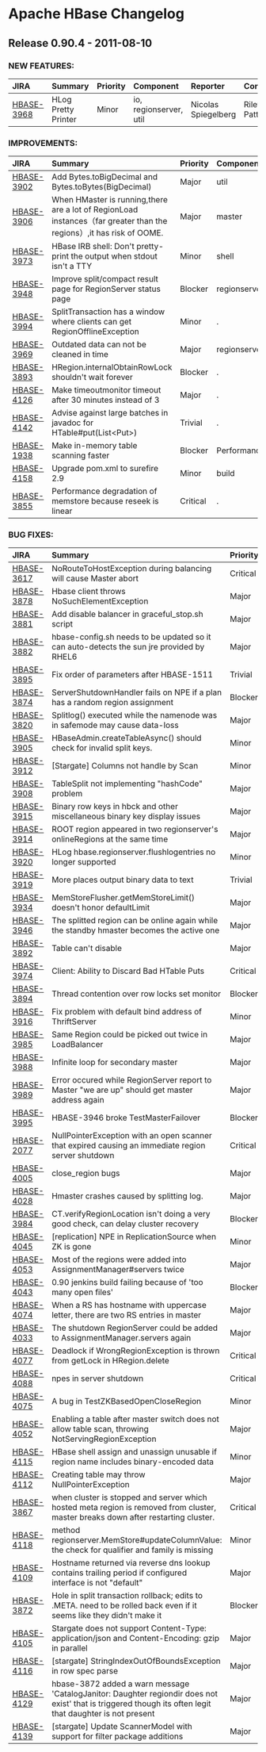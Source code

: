 
<!---
# Licensed to the Apache Software Foundation (ASF) under one
# or more contributor license agreements.  See the NOTICE file
# distributed with this work for additional information
# regarding copyright ownership.  The ASF licenses this file
# to you under the Apache License, Version 2.0 (the
# "License"); you may not use this file except in compliance
# with the License.  You may obtain a copy of the License at
#
#     http://www.apache.org/licenses/LICENSE-2.0
#
# Unless required by applicable law or agreed to in writing, software
# distributed under the License is distributed on an "AS IS" BASIS,
# WITHOUT WARRANTIES OR CONDITIONS OF ANY KIND, either express or implied.
# See the License for the specific language governing permissions and
# limitations under the License.
-->
# Apache HBase Changelog

## Release 0.90.4 - 2011-08-10



### NEW FEATURES:

| JIRA | Summary | Priority | Component | Reporter | Contributor |
|:---- |:---- | :--- |:---- |:---- |:---- |
| [HBASE-3968](https://issues.apache.org/jira/browse/HBASE-3968) | HLog Pretty Printer |  Minor | io, regionserver, util | Nicolas Spiegelberg | Riley Patterson |


### IMPROVEMENTS:

| JIRA | Summary | Priority | Component | Reporter | Contributor |
|:---- |:---- | :--- |:---- |:---- |:---- |
| [HBASE-3902](https://issues.apache.org/jira/browse/HBASE-3902) | Add Bytes.toBigDecimal and Bytes.toBytes(BigDecimal) |  Major | util | Vaibhav Puranik |  |
| [HBASE-3906](https://issues.apache.org/jira/browse/HBASE-3906) | When HMaster is running,there are a lot of RegionLoad instances（far greater than the regions）,it has risk of OOME. |  Major | master | jian zhang |  |
| [HBASE-3973](https://issues.apache.org/jira/browse/HBASE-3973) | HBase IRB shell: Don't pretty-print the output when stdout isn't a TTY |  Minor | shell | Benoit Sigoure | Benoit Sigoure |
| [HBASE-3948](https://issues.apache.org/jira/browse/HBASE-3948) | Improve split/compact result page for RegionServer status page |  Blocker | regionserver | Lars George | Li Pi |
| [HBASE-3994](https://issues.apache.org/jira/browse/HBASE-3994) | SplitTransaction has a window where clients can get RegionOfflineException |  Minor | . | Jean-Daniel Cryans | Jean-Daniel Cryans |
| [HBASE-3969](https://issues.apache.org/jira/browse/HBASE-3969) | Outdated data can not be cleaned in time |  Major | regionserver | zhoushuaifeng | zhoushuaifeng |
| [HBASE-3893](https://issues.apache.org/jira/browse/HBASE-3893) | HRegion.internalObtainRowLock shouldn't wait forever |  Blocker | . | Jean-Daniel Cryans | Ted Yu |
| [HBASE-4126](https://issues.apache.org/jira/browse/HBASE-4126) | Make timeoutmonitor timeout after 30 minutes instead of 3 |  Major | . | stack | stack |
| [HBASE-4142](https://issues.apache.org/jira/browse/HBASE-4142) | Advise against large batches in javadoc for HTable#put(List\<Put\>) |  Trivial | . | Andrew Purtell | Andrew Purtell |
| [HBASE-1938](https://issues.apache.org/jira/browse/HBASE-1938) | Make in-memory table scanning faster |  Blocker | Performance | stack | Nicolas Liochon |
| [HBASE-4158](https://issues.apache.org/jira/browse/HBASE-4158) | Upgrade pom.xml to surefire 2.9 |  Minor | build | Mikhail Bautin | Mikhail Bautin |
| [HBASE-3855](https://issues.apache.org/jira/browse/HBASE-3855) | Performance degradation of memstore because reseek is linear |  Critical | . | dhruba borthakur |  |


### BUG FIXES:

| JIRA | Summary | Priority | Component | Reporter | Contributor |
|:---- |:---- | :--- |:---- |:---- |:---- |
| [HBASE-3617](https://issues.apache.org/jira/browse/HBASE-3617) | NoRouteToHostException during balancing will cause Master abort |  Critical | . | stack | Ted Yu |
| [HBASE-3878](https://issues.apache.org/jira/browse/HBASE-3878) | Hbase client throws NoSuchElementException |  Major | Client | gaojinchao | Ted Yu |
| [HBASE-3881](https://issues.apache.org/jira/browse/HBASE-3881) | Add disable balancer in graceful\_stop.sh script |  Major | . | stack | stack |
| [HBASE-3882](https://issues.apache.org/jira/browse/HBASE-3882) | hbase-config.sh needs to be updated so it can auto-detects the sun jre provided by RHEL6 |  Major | . | Roman Shaposhnik | Roman Shaposhnik |
| [HBASE-3895](https://issues.apache.org/jira/browse/HBASE-3895) | Fix order of parameters after HBASE-1511 |  Trivial | scripts | Lars George | Lars George |
| [HBASE-3874](https://issues.apache.org/jira/browse/HBASE-3874) | ServerShutdownHandler fails on NPE if a plan has a random region assignment |  Blocker | . | Jean-Daniel Cryans | Jean-Daniel Cryans |
| [HBASE-3820](https://issues.apache.org/jira/browse/HBASE-3820) | Splitlog() executed while the namenode was in safemode may cause data-loss |  Major | master | Jieshan Bean |  |
| [HBASE-3905](https://issues.apache.org/jira/browse/HBASE-3905) | HBaseAdmin.createTableAsync() should check for invalid split keys. |  Minor | . | Vidhyashankar Venkataraman | Ted Yu |
| [HBASE-3912](https://issues.apache.org/jira/browse/HBASE-3912) | [Stargate] Columns not handle by Scan |  Minor | REST | Lars George | Lars George |
| [HBASE-3908](https://issues.apache.org/jira/browse/HBASE-3908) | TableSplit not implementing "hashCode" problem |  Major | mapreduce | Daniel Iancu |  |
| [HBASE-3915](https://issues.apache.org/jira/browse/HBASE-3915) | Binary row keys in hbck and other miscellaneous binary key display issues |  Major | . | stack | stack |
| [HBASE-3914](https://issues.apache.org/jira/browse/HBASE-3914) | ROOT region appeared in two regionserver's onlineRegions at the same time |  Major | master | Jieshan Bean | Jieshan Bean |
| [HBASE-3920](https://issues.apache.org/jira/browse/HBASE-3920) | HLog hbase.regionserver.flushlogentries no longer supported |  Minor | . | Dave Latham | Dave Latham |
| [HBASE-3919](https://issues.apache.org/jira/browse/HBASE-3919) | More places output binary data to text |  Trivial | . | Dave Latham | Dave Latham |
| [HBASE-3934](https://issues.apache.org/jira/browse/HBASE-3934) | MemStoreFlusher.getMemStoreLimit() doesn't honor defaultLimit |  Major | . | Ted Yu | Ted Yu |
| [HBASE-3946](https://issues.apache.org/jira/browse/HBASE-3946) | The splitted region can be online again while the standby hmaster becomes the active one |  Major | . | Jieshan Bean | Jieshan Bean |
| [HBASE-3892](https://issues.apache.org/jira/browse/HBASE-3892) | Table can't disable |  Major | . | gaojinchao |  |
| [HBASE-3974](https://issues.apache.org/jira/browse/HBASE-3974) | Client: Ability to Discard Bad HTable Puts |  Critical | Client | Nicolas Spiegelberg | Nicolas Spiegelberg |
| [HBASE-3894](https://issues.apache.org/jira/browse/HBASE-3894) | Thread contention over row locks set monitor |  Blocker | . | Dave Latham | Dave Latham |
| [HBASE-3916](https://issues.apache.org/jira/browse/HBASE-3916) | Fix problem with default bind address of ThriftServer |  Minor | Thrift | Lars George | Li Pi |
| [HBASE-3985](https://issues.apache.org/jira/browse/HBASE-3985) | Same Region could be picked out twice in LoadBalancer |  Major | master | Jieshan Bean | Jieshan Bean |
| [HBASE-3988](https://issues.apache.org/jira/browse/HBASE-3988) | Infinite loop for secondary master |  Major | . | Liyin Tang | Liyin Tang |
| [HBASE-3989](https://issues.apache.org/jira/browse/HBASE-3989) | Error occured while RegionServer report to Master "we are up" should get master address again |  Major | regionserver | Jieshan Bean | Jieshan Bean |
| [HBASE-3995](https://issues.apache.org/jira/browse/HBASE-3995) | HBASE-3946 broke TestMasterFailover |  Blocker | . | stack | stack |
| [HBASE-2077](https://issues.apache.org/jira/browse/HBASE-2077) | NullPointerException with an open scanner that expired causing an immediate region server shutdown |  Critical | regionserver | Sam Pullara | Sam Pullara |
| [HBASE-4005](https://issues.apache.org/jira/browse/HBASE-4005) | close\_region bugs |  Major | shell | stack | stack |
| [HBASE-4028](https://issues.apache.org/jira/browse/HBASE-4028) | Hmaster crashes caused by splitting log. |  Major | master | gaojinchao | gaojinchao |
| [HBASE-3984](https://issues.apache.org/jira/browse/HBASE-3984) | CT.verifyRegionLocation isn't doing a very good check, can delay cluster recovery |  Blocker | . | Jean-Daniel Cryans | Jean-Daniel Cryans |
| [HBASE-4045](https://issues.apache.org/jira/browse/HBASE-4045) | [replication] NPE in ReplicationSource when ZK is gone |  Minor | . | Jean-Daniel Cryans | Jean-Daniel Cryans |
| [HBASE-4053](https://issues.apache.org/jira/browse/HBASE-4053) | Most of the regions were added into AssignmentManager#servers twice |  Major | master | Jieshan Bean | Ted Yu |
| [HBASE-4043](https://issues.apache.org/jira/browse/HBASE-4043) | 0.90 jenkins build failing because of 'too many open files' |  Blocker | . | stack |  |
| [HBASE-4074](https://issues.apache.org/jira/browse/HBASE-4074) | When a RS has hostname with uppercase letter, there are two RS entries in master |  Major | regionserver | Weihua Jiang | Weihua Jiang |
| [HBASE-4033](https://issues.apache.org/jira/browse/HBASE-4033) | The shutdown RegionServer could be added to AssignmentManager.servers again |  Major | master | Jieshan Bean | Jieshan Bean |
| [HBASE-4077](https://issues.apache.org/jira/browse/HBASE-4077) | Deadlock if WrongRegionException is thrown from getLock in HRegion.delete |  Critical | regionserver | Adam Warrington | Adam Warrington |
| [HBASE-4088](https://issues.apache.org/jira/browse/HBASE-4088) | npes in server shutdown |  Critical | . | stack | stack |
| [HBASE-4075](https://issues.apache.org/jira/browse/HBASE-4075) | A bug in TestZKBasedOpenCloseRegion |  Minor | test | Jieshan Bean | Jieshan Bean |
| [HBASE-4052](https://issues.apache.org/jira/browse/HBASE-4052) | Enabling a table after master switch does not allow table scan, throwing NotServingRegionException |  Major | . | ramkrishna.s.vasudevan | ramkrishna.s.vasudevan |
| [HBASE-4115](https://issues.apache.org/jira/browse/HBASE-4115) | HBase shell assign and unassign unusable if region name includes binary-encoded data |  Minor | shell | Ryan Brush |  |
| [HBASE-4112](https://issues.apache.org/jira/browse/HBASE-4112) | Creating table may throw NullPointerException |  Major | master | gaojinchao | gaojinchao |
| [HBASE-3867](https://issues.apache.org/jira/browse/HBASE-3867) | when cluster is stopped and server which hosted meta region is removed from cluster, master breaks down after restarting cluster. |  Critical | master | Liu Jia |  |
| [HBASE-4118](https://issues.apache.org/jira/browse/HBASE-4118) | method regionserver.MemStore#updateColumnValue: the check for qualifier and family is missing |  Minor | regionserver | Nicolas Liochon | Nicolas Liochon |
| [HBASE-4109](https://issues.apache.org/jira/browse/HBASE-4109) | Hostname returned via reverse dns lookup contains trailing period if configured interface is not "default" |  Major | master, regionserver | Shrijeet Paliwal | Shrijeet Paliwal |
| [HBASE-3872](https://issues.apache.org/jira/browse/HBASE-3872) | Hole in split transaction rollback; edits to .META. need to be rolled back even if it seems like they didn't make it |  Blocker | regionserver | stack | stack |
| [HBASE-4105](https://issues.apache.org/jira/browse/HBASE-4105) | Stargate does not support Content-Type: application/json and Content-Encoding: gzip in parallel |  Major | REST | Jean-Pierre Koenig | Andrew Purtell |
| [HBASE-4116](https://issues.apache.org/jira/browse/HBASE-4116) | [stargate] StringIndexOutOfBoundsException in row spec parse |  Major | . | Andrew Purtell |  |
| [HBASE-4129](https://issues.apache.org/jira/browse/HBASE-4129) | hbase-3872 added a warn message 'CatalogJanitor: Daughter regiondir does not exist' that is triggered though its often legit that daughter is not present |  Major | . | stack | stack |
| [HBASE-4139](https://issues.apache.org/jira/browse/HBASE-4139) | [stargate] Update ScannerModel with support for filter package additions |  Major | . | Andrew Purtell | Andrew Purtell |



